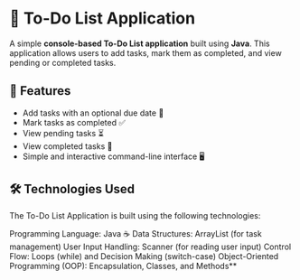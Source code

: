 # 📝 To-Do List Application

A simple **console-based To-Do List application** built using **Java**. This application allows users to add tasks, mark them as completed, and view pending or completed tasks.

## 🚀 Features
- Add tasks with an optional due date 📅
- Mark tasks as completed ✅
- View pending tasks ⏳
- View completed tasks 🎯
- Simple and interactive command-line interface 🖥️

## 🛠️ Technologies Used
The To-Do List Application is built using the following technologies:

Programming Language: Java ☕
Data Structures: ArrayList (for task management)
User Input Handling: Scanner (for reading user input)
Control Flow: Loops (while) and Decision Making (switch-case)
Object-Oriented Programming (OOP): Encapsulation, Classes, and Methods**
